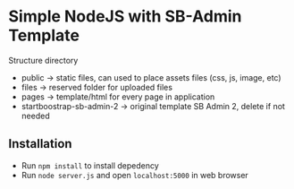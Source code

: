 # Simple NodeJS with SB-Admin Template

Structure directory

- public -> static files, can used to place assets files (css, js, image, etc) 
- files -> reserved folder for uploaded files
- pages -> template/html for every page in application
- startboostrap-sb-admin-2 -> original template SB Admin 2, delete if not needed

## Installation
- Run `npm install` to install depedency
- Run `node server.js` and open `localhost:5000` in web browser